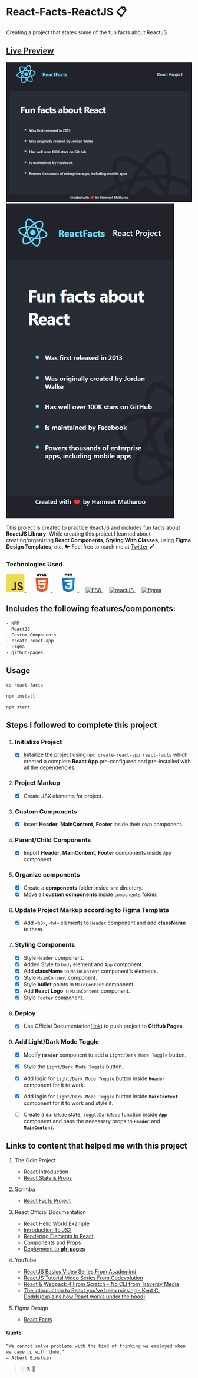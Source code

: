 # React-Facts-ReactJS 📋
Creating a project that states some of the fun facts about ReactJS


## [Live Preview](https://hmjatt.github.io/React-Facts-ReactJS/)

![This is an image](https://github.com/hmjatt/hmjatt.github.io/blob/master/images/react-facts/React-Facts.png) 
![This is an image](https://github.com/hmjatt/hmjatt.github.io/blob/master/images/react-facts/React-Facts-mobile.png) 


This project is created to practice ReactJS and includes fun facts about **ReactJS Library**. While creating this project I learned about creating/organizing **React Components**, **Styling With Classes**, using **Figma Design Templates**, etc. :bird: Feel free to reach me at [Twitter](https://twitter.com/hmjatt/) :paintbrush:


### Technologies Used

<a href="https://developer.mozilla.org/en-US/docs/Web/JavaScript" target="_blank" rel="noreferrer"> <img src="https://raw.githubusercontent.com/devicons/devicon/master/icons/javascript/javascript-original.svg" alt="javascript" width="50" height="50"/> </a>  &emsp;   <a href="https://www.w3.org/html/" target="_blank" rel="noreferrer"> <img src="https://raw.githubusercontent.com/devicons/devicon/master/icons/html5/html5-original-wordmark.svg" alt="html5" width="50" height="50"/> </a>  &emsp;   <a href="https://www.w3schools.com/css/" target="_blank" rel="noreferrer"> <img src="https://raw.githubusercontent.com/devicons/devicon/master/icons/css3/css3-original-wordmark.svg" alt="css3" width="50" height="50"/> </a> &emsp; <a href="https://www.w3schools.com/js/js_es6.asp" target="_blank" rel="noreferrer"> <img src="https://camo.githubusercontent.com/792f7fce1ff8bfac6d0524a21b69161cdc6080a3c4e39979f21d5f8489d6fdd3/68747470733a2f2f692e626c6f67732e65732f3534356366382f6573362d6c6f676f2f6f726967696e616c2e706e67" alt="ES6" width="50" height="50"/> </a>  &emsp;  <a href="https://reactjs.org/" target="_blank" rel="noreferrer"> <img src="https://upload.wikimedia.org/wikipedia/commons/a/a7/React-icon.svg" alt="reactJS" width="50" height="50"/> </a> &emsp;  <a href="https://www.figma.com/" target="_blank" rel="noreferrer"> <img src="https://upload.wikimedia.org/wikipedia/commons/a/ad/Figma-1-logo.png" alt="figma" width="70" height="50"/> </a>



## Includes the following features/components:

	- NPM
	- ReactJS
	- Custom Components
	- create-react-app
	- Figma
	- github-pages

## Usage

```
cd react-facts

```


```
npm install

```

```
npm start

```

	
## Steps I followed to complete this project

1. ### Initialize Project
	- [x] Initailize the project using `npx create-react-app react-facts` which created a complete **React App** pre-configured and pre-installed with all the dependencies.

2. ### Project Markup
	- [x] Create JSX elements for project.

3. ### Custom Components
	- [x] Insert **Header**, **MainContent**, **Footer** inside their own component.

4. ### Parent/Child Components
	- [x] Import **Header**, **MainContent**, **Footer** components inside `App` component.

5. ### Organize components
	- [x] Create a **components** folder inside `src` directory.
	- [x] Move all **custom components** inside `components` folder.

6. ### Update Project Markup according to **Figma Template**
	- [x] Add `<h3>`, `<h4>` elements to `Header` component and add **className** to them.

7. ### Styling Components
	- [x] Style `Header` component.
	- [x] Added Style to `body` element and `App` component.
	- [x] Add **className** to `MainContent` component's elements.
	- [x] Style `MainContent` component.
	- [x] Style **bullet** points in `MainContent` component.
	- [x] Add **React Logo** in `MainContent` component.
	- [x] Style `Footer` component.

8. ### Deploy
	- [x] Use Official Documentation([link](https://create-react-app.dev/docs/deployment/)) to push project  to **GitHub Pages**

9. ### Add Light/Dark Mode Toggle
	- [x] Modify **`Header`** component to add a `Light/Dark Mode Toggle` button.
	- [x] Style the `Light/Dark Mode Toggle` button.
	- [x] Add logic for `Light/Dark Mode Toggle` button inside **`Header`** component for it to work.
	- [x] Add logic for `Light/Dark Mode Toggle` button inside **`MainContent`** component for it to work and style it.
	- [ ] Create a `darkMode` state, `toggleDarkMode` function inside **`App`** component and pass the necessary props to **`Header`** and **`MainContent`**.
	

## Links to content that helped me with this project

1. The Odin Project
	- [React Introduction](https://www.theodinproject.com/lessons/node-path-javascript-react-introduction)
	- [React State & Props](https://www.theodinproject.com/lessons/node-path-javascript-state-and-props)

2. Scrimba
	- [React Facts Project](https://scrimba.com/learn/learnreact/project-part-1-markup-coc7e4be18a0fe000d0e29e32)

3. React Official Documentation
	- [React Hello World Example](https://reactjs.org/docs/hello-world.html)
	- [Introduction To JSX](https://reactjs.org/docs/introducing-jsx.html)
	- [Rendering Elements In React](https://reactjs.org/docs/rendering-elements.html)
	- [Components and Props](https://reactjs.org/docs/components-and-props.html)
	- [Deployment to **gh-pages**](https://create-react-app.dev/docs/deployment/)

4. YouTube
	- [ReactJS Basics Video Series From Academind](https://www.youtube.com/watch?v=JPT3bFIwJYA&list=PL55RiY5tL51oyA8euSROLjMFZbXaV7skS)
	- [ReactJS Tutorial Video Series From Codevolution](https://www.youtube.com/watch?v=QFaFIcGhPoM&list=PLC3y8-rFHvwgg3vaYJgHGnModB54rxOk3&index=2)
	- [React & Webpack 4 From Scratch - No CLI from Traversy Media](https://www.youtube.com/watch?v=deyxI-6C2u4)
	- [The introduction to React you've been missing - Kent C. Dodds(explains how React works under the hood)](https://www.youtube.com/watch?v=SAIdyBFHfVU)

5. Figma Design
	- [React Facts](https://www.figma.com/file/xA1rJVQOorqMW6xjGdBLcI/ReactFacts?node-id=0%3A1)



#### Quote

    “We cannot solve problems with the kind of thinking we employed when we came up with them.”
    — Albert Einstein
>  	
> :bulb: :alembic: :dna:
